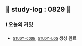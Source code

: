 ## 📅 study-log : 0829 📅 
### ❗ 오늘의 커밋
- [`STUDY-CODE`](https://github.com/soooving/study-code), [`STUDY-LOG`](https://github.com/soooving/study-log)   생성 완료
